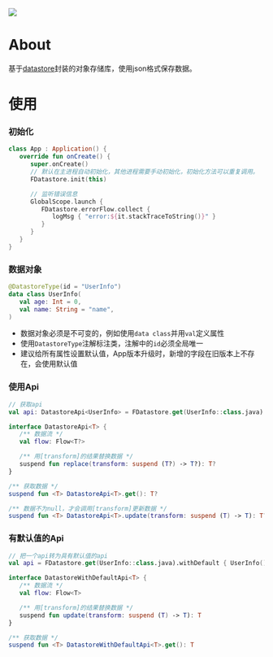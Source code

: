 [![](https://jitpack.io/v/zj565061763/datastore.svg)](https://jitpack.io/#zj565061763/datastore)

# About

基于[datastore](https://developer.android.com/topic/libraries/architecture/datastore)封装的对象存储库，使用json格式保存数据。

# 使用

### 初始化

```kotlin
class App : Application() {
   override fun onCreate() {
      super.onCreate()
      // 默认在主进程自动初始化，其他进程需要手动初始化，初始化方法可以重复调用。
      FDatastore.init(this)

      // 监听错误信息
      GlobalScope.launch {
         FDatastore.errorFlow.collect {
            logMsg { "error:${it.stackTraceToString()}" }
         }
      }
   }
}
```

### 数据对象

```kotlin
@DatastoreType(id = "UserInfo")
data class UserInfo(
   val age: Int = 0,
   val name: String = "name",
)
```

* 数据对象必须是不可变的，例如使用`data class`并用`val`定义属性
* 使用`DatastoreType`注解标注类，注解中的`id`必须全局唯一
* 建议给所有属性设置默认值，App版本升级时，新增的字段在旧版本上不存在，会使用默认值

### 使用Api

```kotlin
// 获取api
val api: DatastoreApi<UserInfo> = FDatastore.get(UserInfo::class.java)
```

```kotlin
interface DatastoreApi<T> {
   /** 数据流 */
   val flow: Flow<T?>

   /** 用[transform]的结果替换数据 */
   suspend fun replace(transform: suspend (T?) -> T?): T?
}

/** 获取数据 */
suspend fun <T> DatastoreApi<T>.get(): T?

/** 数据不为null，才会调用[transform]更新数据 */
suspend fun <T> DatastoreApi<T>.update(transform: suspend (T) -> T): T? 
```

### 有默认值的Api

```kotlin
// 把一个api转为具有默认值的api
val api = FDatastore.get(UserInfo::class.java).withDefault { UserInfo() }
```

```kotlin
interface DatastoreWithDefaultApi<T> {
   /** 数据流 */
   val flow: Flow<T>

   /** 用[transform]的结果替换数据 */
   suspend fun update(transform: suspend (T) -> T): T
}

/** 获取数据 */
suspend fun <T> DatastoreWithDefaultApi<T>.get(): T
```